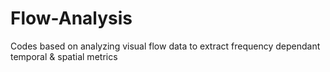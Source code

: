 # Flow-Analysis
Codes based on analyzing visual flow data to extract frequency dependant temporal &amp; spatial metrics 
